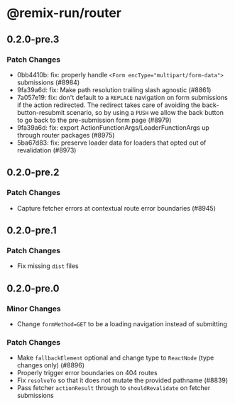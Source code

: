 # @remix-run/router

## 0.2.0-pre.3

### Patch Changes

- 0bb4410b: fix: properly handle `<Form encType="multipart/form-data">` submissions (#8984)
- 9fa39a6d: fix: Make path resolution trailing slash agnostic (#8861)
- 7a057e19: fix: don't default to a `REPLACE` navigation on form submissions if the action redirected. The redirect takes care of avoiding the back-button-resubmit scenario, so by using a `PUSH` we allow the back button to go back to the pre-submission form page (#8979)
- 9fa39a6d: fix: export ActionFunctionArgs/LoaderFunctionArgs up through router packages (#8975)
- 5ba67d83: fix: preserve loader data for loaders that opted out of revalidation (#8973)

## 0.2.0-pre.2

### Patch Changes

- Capture fetcher errors at contextual route error boundaries (#8945)

## 0.2.0-pre.1

### Patch Changes

- Fix missing `dist` files

## 0.2.0-pre.0

### Minor Changes

- Change `formMethod=GET` to be a loading navigation instead of submitting

### Patch Changes

- Make `fallbackElement` optional and change type to `ReactNode` (type changes only) (#8896)
- Properly trigger error boundaries on 404 routes
- Fix `resolveTo` so that it does not mutate the provided pathname (#8839)
- Pass fetcher `actionResult` through to `shouldRevalidate` on fetcher submissions

